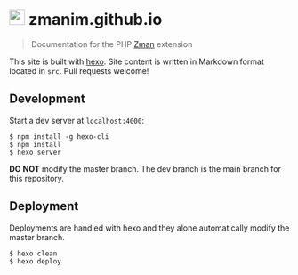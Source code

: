 <h1>
  <img height="28" src="https://cloud.githubusercontent.com/assets/11488762/20243758/03ccc8d4-a933-11e6-8437-0657bcce791d.png">
  zmanim.github.io
</h1>

> Documentation for the PHP [Zman](https://github.com/zmanim/zman) extension

This site is built with [hexo](http://hexo.io/). Site content is written in Markdown format located in `src`. Pull requests welcome!

## Development

Start a dev server at `localhost:4000`:

```
$ npm install -g hexo-cli
$ npm install
$ hexo server
```

**DO NOT** modify the master branch. The dev branch is the main branch for this repository.

## Deployment

Deployments are handled with hexo and they alone automatically modify the master branch.

```
$ hexo clean
$ hexo deploy
```

